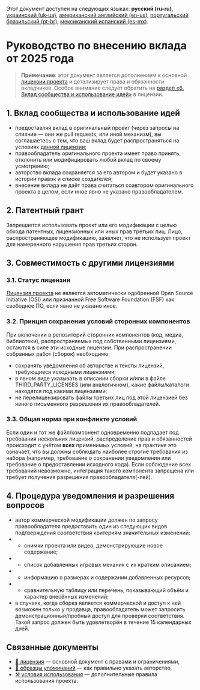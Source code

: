Этот документ доступен на следующих языках: **русский (ru-ru)**, [украинский (uk-ua)](/CONTRIBUTING_uk-ua.md), [американский английский (en-us)](/CONTRIBUTING.md), [португальский бразильский (pt-br)](/CONTRIBUTING_pt-br.md), [мексиканский испанский (es-mx)](/CONTRIBUTING_es-mx.md).

# Руководство по внесению вклада от 2025 года

> **Примечание**: этот документ является дополнением к основной [лицензии проекта](/LICENSE_ru-ru.md) и детализирует права и обязанности вкладчиков. Особое внимание следует обратить на [раздел «6. Вклад сообщества и использование идей»](/LICENSE_ru-ru.md#1-вклад-сообщества-и-использование-идей) в лицензии.

## 1. Вклад сообщества и использование идей

* предоставляя вклад в оригинальный проект (через запросы на слияние — они же pull requests, или иной механизм), вы соглашаетесь с тем, что ваш вклад будет распространяться на условиях [данной лицензии](/LICENSE_ru-ru.md);
* правообладатель оригинального проекта имеет право принять, отклонить или модифицировать любой вклад по своему усмотрению;
* авторство вклада сохраняется за его автором и будет указано в истории правок и списке создателей;
* внесение вклада не даёт права считаться соавтором оригинального проекта в целом, если иное явно не указано правообладателем.

## 2. Патентный грант

Запрещается использовать проект или его модификации с целью обхода патентных, лицензионных или иных прав третьих лиц. Лицо, распространяющее модификацию, заявляет, что не использует проект для намеренного нарушения прав третьих сторон.

## 3. Совместимость с другими лицензиями

### 3.1. Статус лицензии

[Лицензия проекта](/LICENSE_ru-ru.md) не является автоматически одобренной Open Source Initiative (OSI) или признанной Free Software Foundation (FSF) как свободное ПО, если явно не указано иное.

### 3.2. Принцип сохранения условий сторонних компонентов

При включении в репозиторий сторонних компонентов (код, медиа, библиотеки), распространяемых под собственными лицензиями, остаются в силе эти исходные лицензии. При распространении собранных работ (сборок) необходимо:

* сохранять уведомления об авторстве и тексты лицензий, требующиеся исходными лицензиями;
* в явном виде указывать в описании сборки и/или в файле THIRD_PARTY_LICENSES (или аналогичном), какие файлы/каталоги находятся под какими лицензиями;
* не перелицензировать файлы третьих лиц под этой лицензией без явного письменного разрешения их правообладателей.

### 3.3. Общая норма при конфликте условий

Если один и тот же файл/компонент одновременно подпадает под требования нескольких лицензий, распределение прав и обязанностей происходит с учётом **всех** применимых условий; на практике это означает, что вы должны соблюдать наиболее строгие требования из набора (например, требование о сохранении уведомления или требование о предоставлении исходного кода). Если соблюдение всех требований невозможно, интеграция такого компонента запрещена или требует получения разрешения правообладателя(-лей).

## 4. Процедура уведомления и разрешения вопросов

* автор коммерческой модификации должен по запросу правообладателя предоставить один из следующих видов подтверждения соответствия критериям значительных изменений:
* * снимки проекта или видео, демонстрирующие новое содержание;
* * список добавленных игровых механик с их кратким описанием;
* * информацию о размерах и содержании добавленных ресурсов;
* * сравнительную таблицу или перечень, показывающий объём и характер внесённых изменений;
* в случаях, когда сборка является коммерческой и доступ к ней возможен только у продавца, правообладатель может запросить демонстрационный/пробный доступ для проверки соответствия. Такой запрос должен быть удовлетворён в течение 15 календарных дней.

## Связанные документы

* [📜 лицензия](/LICENSE_ru-ru.md) — основной документ с правами и ограничениями,
* [👤 образцы упоминаний](/ATTRIBUTION_ru-ru.md) — как правильно указать авторство,
* [⚒️ условия использования](/TERMS_OF_USE_ru-ru.md) — дополнительные правила использования проекта.
